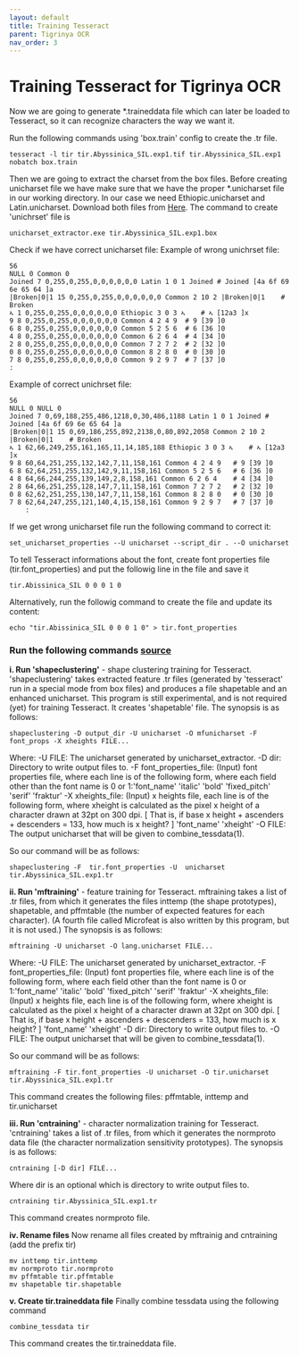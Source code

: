 ```yaml
---
layout: default
title: Training Tesseract
parent: Tigrinya OCR
nav_order: 3
---
```

# Training Tesseract for Tigrinya OCR

Now we are going to generate *.traineddata file which can later be loaded to Tesseract, so it can recognize characters the way we want it.

Run the following commands using 'box.train' config to create the .tr file.

```
tesseract -l tir tir.Abyssinica_SIL.exp1.tif tir.Abyssinica_SIL.exp1 nobatch box.train
```

Then we are going to extract the charset from the box files. Before creating unicharset file we have make sure that we have the proper *.unicharset file in our working directory. In our case we need Ethiopic.unicharset and Latin.unicharset. Download both files from [Here](https://github.com/tesseract-ocr/langdata).
The command to create 'unichrset' file is

```
unicharset_extractor.exe tir.Abyssinica_SIL.exp1.box
```

Check if we have correct unicharset file:
Example of wrong unichrset file:

	56
	NULL 0 Common 0
	Joined 7 0,255,0,255,0,0,0,0,0,0 Latin 1 0 1 Joined	# Joined [4a 6f 69 6e 65 64 ]a
	|Broken|0|1 15 0,255,0,255,0,0,0,0,0,0 Common 2 10 2 |Broken|0|1	# Broken
	ኣ 1 0,255,0,255,0,0,0,0,0,0 Ethiopic 3 0 3 ኣ	# ኣ [12a3 ]x
	9 8 0,255,0,255,0,0,0,0,0,0 Common 4 2 4 9	# 9 [39 ]0
	6 8 0,255,0,255,0,0,0,0,0,0 Common 5 2 5 6	# 6 [36 ]0
	4 8 0,255,0,255,0,0,0,0,0,0 Common 6 2 6 4	# 4 [34 ]0
	2 8 0,255,0,255,0,0,0,0,0,0 Common 7 2 7 2	# 2 [32 ]0
	0 8 0,255,0,255,0,0,0,0,0,0 Common 8 2 8 0	# 0 [30 ]0
	7 8 0,255,0,255,0,0,0,0,0,0 Common 9 2 9 7	# 7 [37 ]0
	:

Example of correct unichrset file:

	56
	NULL 0 NULL 0
	Joined 7 0,69,188,255,486,1218,0,30,486,1188 Latin 1 0 1 Joined	# Joined [4a 6f 69 6e 65 64 ]a
	|Broken|0|1 15 0,69,186,255,892,2138,0,80,892,2058 Common 2 10 2 |Broken|0|1	# Broken
	ኣ 1 62,66,249,255,161,165,11,14,185,188 Ethiopic 3 0 3 ኣ	# ኣ [12a3 ]x
	9 8 60,64,251,255,132,142,7,11,158,161 Common 4 2 4 9	# 9 [39 ]0
	6 8 62,64,251,255,132,142,9,11,158,161 Common 5 2 5 6	# 6 [36 ]0
	4 8 64,66,244,255,139,149,2,8,158,161 Common 6 2 6 4	# 4 [34 ]0
	2 8 64,66,251,255,128,147,7,11,158,161 Common 7 2 7 2	# 2 [32 ]0
	0 8 62,62,251,255,130,147,7,11,158,161 Common 8 2 8 0	# 0 [30 ]0
	7 8 62,64,247,255,121,140,4,15,158,161 Common 9 2 9 7	# 7 [37 ]0
        :

If we get wrong unicharset file run the following command to correct it:

```
set_unicharset_properties --U unicharset --script_dir . --O unicharset
```


To tell Tesseract informations about the font, create font properties file (tir.font_properties) and put the followig line in the file and save it

```
tir.Abissinica_SIL 0 0 0 1 0
```

Alternatively, run the followig command to create the file and update its content:

```
echo "tir.Abissinica_SIL 0 0 0 1 0" > tir.font_properties
```

### Run the following commands [source](http://manpages.ubuntu.com/manpages/cosmic/man1/tesseract.1.html)

**i. Run 'shapeclustering'** - shape clustering training for Tesseract. 'shapeclustering' takes extracted feature .tr files (generated by 'tesseract' run in a special mode from box files) and produces a file shapetable and an enhanced unicharset. This program is still experimental, and is not required (yet) for training Tesseract. It creates 'shapetable' file.
The synopsis is as follows:

```
shapeclustering -D output_dir -U unicharset -O mfunicharset -F font_props -X xheights FILE...
```

Where:
-U FILE: The unicharset generated by unicharset_extractor.
-D dir: Directory to write output files to.
-F font_properties_file: (Input) font properties file, where each line is of the following form, where each field other than the font name is 0 or 1:'font_name' 'italic' 'bold' 'fixed_pitch' 'serif' 'fraktur'
-X xheights_file: (Input) x heights file, each line is of the following form, where xheight is calculated as the pixel x height of a character drawn at 32pt on 300 dpi. [ That is, if base x height + ascenders + descenders = 133, how much is x height? ] 'font_name' 'xheight'
-O FILE: The output unicharset that will be given to combine_tessdata(1).

So our command will be as follows:

```
shapeclustering -F  tir.font_properties -U  unicharset tir.Abyssinica_SIL.exp1.tr
```

**ii. Run 'mftraining'** - feature training for Tesseract. mftraining takes a list of .tr files, from which it generates the files inttemp (the shape prototypes), shapetable, and pffmtable (the number of expected features for each character). (A fourth file called Microfeat is also written by this program, but it is not used.)
The synopsis is as follows:

```
mftraining -U unicharset -O lang.unicharset FILE...
```

Where:
-U FILE: The unicharset generated by unicharset_extractor.
-F font_properties_file: (Input) font properties file, where each line is of the following form, where each field other than the font name is 0 or 1:'font_name' 'italic' 'bold' 'fixed_pitch' 'serif' 'fraktur'
-X xheights_file: (Input) x heights file, each line is of the following form, where xheight is calculated as the pixel x height of a character drawn at 32pt on 300 dpi. [ That is, if base x height + ascenders + descenders = 133, how much is x height? ] 'font_name' 'xheight'
-D dir: Directory to write output files to.
-O FILE: The output unicharset that will be given to combine_tessdata(1).

So our command will be as follows:

```
mftraining -F tir.font_properties -U unicharset -O tir.unicharset tir.Abyssinica_SIL.exp1.tr
```

This command creates the following files: pffmtable, inttemp and tir.unicharset

**iii. Run 'cntraining'** - character normalization training for Tesseract. 'cntraining' takes a list of .tr files, from which it generates the normproto data file (the character normalization sensitivity prototypes).
The synopsis is as follows:

```
cntraining [-D dir] FILE...
```

Where dir is an optional which is directory to write output files to.

```
cntraining tir.Abyssinica_SIL.exp1.tr
```

This command creates normproto file.

**iv. Rename files**
Now rename all files created by mftrainig and cntraining (add the prefix tir)

	mv inttemp tir.inttemp
	mv normproto tir.normproto
	mv pffmtable tir.pffmtable
	mv shapetable tir.shapetable

**v. Create tir.traineddata file**
Finally combine tessdata using the following command

```
combine_tessdata tir
```

This command creates the tir.traineddata file.
